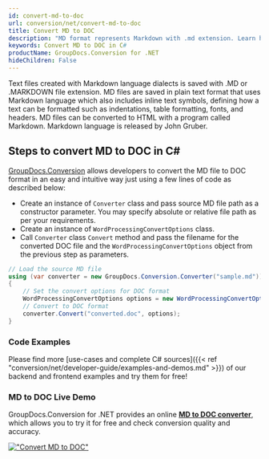 ```yaml
---
id: convert-md-to-doc
url: conversion/net/convert-md-to-doc
title: Convert MD to DOC
description: "MD format represents Markdown with .md extension. Learn how to convert MD to DOC file programmatically in C# language using GroupDocs.Conversion for .NET library."
keywords: Convert MD to DOC in C#
productName: GroupDocs.Conversion for .NET
hideChildren: False
---
```


Text files created with Markdown language dialects is saved with .MD or .MARKDOWN file extension. MD files are saved in plain text format that uses Markdown language which also includes inline text symbols, defining how a text can be formatted such as indentations, table formatting, fonts, and headers.  MD files can be converted to HTML with a program called Markdown. Markdown language is released by John Gruber.

## Steps to convert MD to DOC in C#

[GroupDocs.Conversion](https://products.groupdocs.com/conversion/net) allows developers to convert the MD file to DOC format in an easy and intuitive way just using a few lines of code as described below:

* Create an instance of `Converter` class and pass source MD file path as a constructor parameter. You may specify absolute or relative file path as per your requirements. 
* Create an instance of `WordProcessingConvertOptions` class.
* Call `Converter` class `Convert` method and pass the filename for the converted DOC file and the `WordProcessingConvertOptions` object from the previous step as parameters.

```csharp
// Load the source MD file
using (var converter = new GroupDocs.Conversion.Converter("sample.md"))
{
    // Set the convert options for DOC format
    WordProcessingConvertOptions options = new WordProcessingConvertOptions();
    // Convert to DOC format
    converter.Convert("converted.doc", options);
}
```

### Code Examples

Please find more [use-cases and complete C# sources]({{< ref "conversion/net/developer-guide/examples-and-demos.md" >}}) of our backend and frontend examples and try them for free!

### MD to DOC Live Demo

GroupDocs.Conversion for .NET provides an online [**MD to DOC converter**](https://products.groupdocs.app/conversion/md-to-doc), which allows you to try it for free and check conversion quality and accuracy.

[!["Convert MD to DOC"](conversion/net/images/convert-md-to-doc.png)](https://products.groupdocs.app/conversion/md-to-doc)